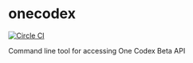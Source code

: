 onecodex
========

[![Circle CI](https://circleci.com/gh/refgenomics/onecodex.png?style=badge&circle-token=d86a8fc55e54a645ee515387db9acee32068a6ad)](https://circleci.com/gh/refgenomics/onecodex)

Command line tool for accessing One Codex Beta API
